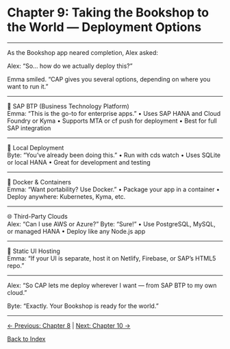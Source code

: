 # Chapter 9: Taking the Bookshop to the World — Deployment Options

---

As the Bookshop app neared completion, Alex asked:

Alex: “So… how do we actually deploy this?”

Emma smiled. “CAP gives you several options, depending on where you want to run it.”

---

🚀 SAP BTP (Business Technology Platform)  
Emma: “This is the go-to for enterprise apps.”
• Uses SAP HANA and Cloud Foundry or Kyma
• Supports MTA or cf push for deployment
• Best for full SAP integration

---

🧪 Local Deployment  
Byte: “You’ve already been doing this.”
• Run with cds watch
• Uses SQLite or local HANA
• Great for development and testing

---

🐳 Docker & Containers  
Emma: “Want portability? Use Docker.”
• Package your app in a container
• Deploy anywhere: Kubernetes, Kyma, etc.

---

🌐 Third-Party Clouds  
Alex: “Can I use AWS or Azure?”
Byte: “Sure!”
• Use PostgreSQL, MySQL, or managed HANA
• Deploy like any Node.js app

---

🧩 Static UI Hosting  
Emma: “If your UI is separate, host it on Netlify, Firebase, or SAP’s HTML5 repo.”

---

Alex: “So CAP lets me deploy wherever I want — from SAP BTP to my own cloud.”

Byte: “Exactly. Your Bookshop is ready for the world.”

---

[← Previous: Chapter 8](Chapter-8.md) | [Next: Chapter 10 →](Chapter-10.md)

[Back to Index](README.md)
